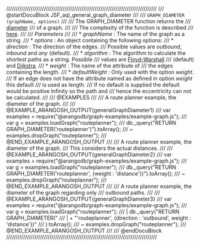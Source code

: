 ////////////////////////////////////////////////////////////////////////////////
/// @startDocuBlock JSF_aql_general_graph_diameter
///
/// `GRAPH_DIAMETER (graphName, options)`
///
/// The GRAPH\_DIAMETER function returns the
/// [diameter](http://en.wikipedia.org/wiki/Eccentricity_%28graph_theory%29)
/// of a graph.
///
/// The complexity of the function is described
/// [here](#the-complexity-of-the-shortest-path-algorithms).
///
/// *Parameters*
///
/// * *graphName*          : The name of the graph as a string.
/// * *options*     : An object containing the following options:
///   * *direction*        : The direction of the edges.
/// Possible values are *outbound*, *inbound* and *any* (default).
///   * *algorithm*        : The algorithm to calculate the shortest paths as a string. Possible
/// values are  [Floyd-Warshall](http://en.wikipedia.org/wiki/Floyd%E2%80%93Warshall_algorithm)
///  (default) and [Dijkstra](http://en.wikipedia.org/wiki/Dijkstra's_algorithm).
///   * *weight*           : The name of the attribute of
/// the edges containing the length.
///   * *defaultWeight*    : Only used with the option *weight*.
/// If an edge does not have the attribute named as defined in option *weight* this default
/// is used as length.
/// If no default is supplied the default would be positive Infinity so the path and
/// hence the eccentricity can not be calculated.
///
/// @EXAMPLES
///
/// A route planner example, the diameter of the graph.
///
/// @EXAMPLE_ARANGOSH_OUTPUT{generalGraphDiameter1}
///   var examples = require("@arangodb/graph-examples/example-graph.js");
///   var g = examples.loadGraph("routeplanner");
///   db._query("RETURN GRAPH_DIAMETER('routeplanner')").toArray();
/// ~ examples.dropGraph("routeplanner");
/// @END_EXAMPLE_ARANGOSH_OUTPUT
///
/// A route planner example, the diameter of the graph.
/// This considers the actual distances.
///
/// @EXAMPLE_ARANGOSH_OUTPUT{generalGraphDiameter2}
///   var examples = require("@arangodb/graph-examples/example-graph.js");
///   var g = examples.loadGraph("routeplanner");
///   db._query("RETURN GRAPH_DIAMETER('routeplanner', {weight : 'distance'})").toArray();
/// ~ examples.dropGraph("routeplanner");
/// @END_EXAMPLE_ARANGOSH_OUTPUT
///
/// A route planner example, the diameter of the graph regarding only
/// outbound paths.
///
/// @EXAMPLE_ARANGOSH_OUTPUT{generalGraphDiameter3}
///   var examples = require("@arangodb/graph-examples/example-graph.js");
///   var g = examples.loadGraph("routeplanner");
/// | db._query("RETURN GRAPH_DIAMETER("
/// | + "'routeplanner', {direction : 'outbound', weight : 'distance'})"
/// ).toArray();
/// ~ examples.dropGraph("routeplanner");
/// @END_EXAMPLE_ARANGOSH_OUTPUT
///
/// @endDocuBlock
////////////////////////////////////////////////////////////////////////////////